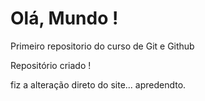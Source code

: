 # Olá, Mundo !
 Primeiro repositorio do curso de Git e Github

 Repositório criado !

fiz a alteração direto do site... apredendto. 
